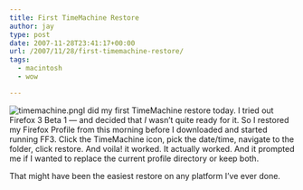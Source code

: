 ```yaml
---
title: First TimeMachine Restore
author: jay
type: post
date: 2007-11-28T23:41:17+00:00
url: /2007/11/28/first-timemachine-restore/
tags:
  - macintosh
  - wow

---
```

![timemachine.png][1]I did my first TimeMachine restore today. I tried out Firefox 3 Beta 1 — and decided that _I_ wasn’t quite ready for it. So I restored my Firefox Profile from this morning before I downloaded and started running FF3. Click the TimeMachine icon, pick the date/time, navigate to the folder, click restore. And voila! it worked. It actually worked. And it prompted me if I wanted to replace the current profile directory or keep both.

That might have been the easiest restore on any platform I’ve ever done.

 [1]: https://files.rambleon.org/images/2007/11/timemachine.png